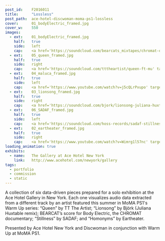 ```yaml
---
post_id:    F2016011
title:      "Lossless"
post_path:  ace-hotel-discwoman-moma-ps1-lossless
cover:      01_bodyElectric_framed.jpg
cover_w:    550
images:
  - ext:    01_bodyElectric_framed.jpg
    half:   true
    side:   left
    cap:    <a href='https://soundcloud.com/bearcats_mixtapes/chromat-documentary-score-teaser' target='_blank'>BEARCAT</a>
  - ext:    05_queen_framed.jpg
    half:   true
    side:   right
    cap:    <a href='https://soundcloud.com/tttheartist/queen-ft-mu' target='_blank'>TT</a>
  - ext:    04_maluca_framed.jpg
    half:   true
    side:   left
    cap:    <a href='https://www.youtube.com/watch?v=j5cQLrPxupo' target='_blank'>Maluca</a>
  - ext:    03_lionsong_framed.jpg
    half:   true
    side:   right
    cap:    <a href='https://soundcloud.com/bjork/lionsong-juliana-huxtable-remix-1?in=bjork/sets/vulnicura-remix-project-part-3' target='_blank'>Juliana</a>
  - ext:    06_SADAF_framed.jpg
    half:   true
    side:   left
    cap:    <a href='https://soundcloud.com/hoss-records/sadaf-stillness' target='_blank'>SADAF</a>
  - ext:    02_eartheater_framed.jpg
    half:   true
    side:   right
    cap:    <a href='https://www.youtube.com/watch?v=Wimrg1l57nc' target='_blank'>Eartheater</a>
loading_animation: true
exhibits:
  - name:   The Gallery at Ace Hotel New York
    link:   http://www.acehotel.com/newyork/gallery
tags:
  - portfolio
  - commission
  - static
---
```

A collection of six data-driven pieces prepared for a solo exhibition at the Ace Hotel Gallery in New York. Each one visualizes audio data extracted from a different track by an artist featured this summer in MoMA PS1's Warm Up series: “Queen” by TT The Artist; “Lionsong” by Björk (Juliana Huxtable remix); BEARCAT’s score for Body Electric, the CHROMAT documentary; “Stillness” by SADAF; and “Homonyms” by Eartheater.

Presented by Ace Hotel New York and Discwoman in conjunction with Warm Up at MoMA PS1.
